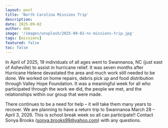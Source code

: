 ```yaml
---
layout: post
title: 'North Carolina Missions Trip'
description:
date: 2025-09-02
author: deb
image: '/images/unsplash/2025-09-02-nc-missions-trip.jpg'
tags: [missions]
featured: false
toc: false
---
```


In April of 2025, 19 individuals of all ages went to Swannanoa, NC (just east of Asheville) to assist in hurricane relief. It was seven months after Hurricane Helene devastated the area and much work still needed to be done. We worked on home repairs, debris pick up and food distribution through Valley Hope Foundation. It was a meaningful week for all who participated through the work we did, the people we met, and the relationships within our group that were made.

There continues to be a need for help – it will take them many years to recover. We are planning to have a return trip to Swannanoa March 28 – April 3, 2026. This is school break week so all can participate!! Contact Sonya Brooks (<sonya.brooks99@yahoo.com>) with any questions.
